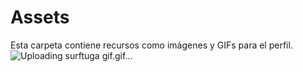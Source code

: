# Assets
Esta carpeta contiene recursos como imágenes y GIFs para el perfil.
![Uploading surftuga gif.gif…]()
